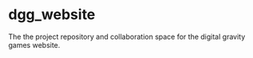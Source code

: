 # dgg_website
The the project repository and collaboration space for the digital gravity games website.
